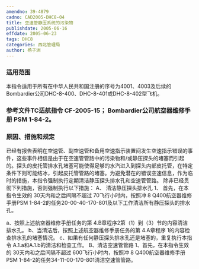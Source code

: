 ```yaml
---
amendno: 39-4879
cadno: CAD2005-DHC8-04
title: 空速管静压系统的污染物
publishdate: 2005-06-16
effdate: 2005-06-23
tags: DHC8
categories: 西北管理局
author: 杨子洲
---
```


### 适用范围 
本指令适用于所有在中华人民共和国注册的序号为4001、4003及后续的Bombardier公司DHC-8-400、DHC-8-401或DHC-8-402型飞机。

### 参考文件TC适航指令 CF-2005-15；    Bombardier公司航空器维修手册 PSM 1-84-2。

### 原因、措施和规定 
已经有报告表明在空速管、副空速管和备用空速指示装置间发生空速指示错误的事件，这些事件相信是由于在空速管管路中的污染物和/或静压探头的堵塞而引起的。探头的皮托管排水孔堵塞可能使得足够的水汽进入到探头内部皮托管，在特定条件下则可能结冰，引起皮托管管路的堵塞。为避免潜在的错误空速信息，作为临时的措施，本指令强制执行定期清洁静压探头排水孔和空速管管路。 
除非已经贯彻下列措施，否则强制执行以下措施： A、 清洁静压探头排水孔 
1、 首先，在本指令生效的 30天内和之后间隔不超过 70飞行小时内，按照冲 8 Q400航空器维修手册PSM 1-84-2的任务20-00-40-170-801及以下工作清洁所有静压探头的排水孔。 
     
a、按照上述航空器维修手册任务的第 4.B章程序2第（1）到（3）节的内容清洁排水孔。 b、当清洁后，按照上述航空器维修手册任务的第 4.A章程序 1的内容检查排水孔的堵塞情况。 c、如果有任何静压探头排水孔还是堵塞的，重复执行本指令 A.1.a和A.1.b的清洁和检查工作。 B、清洁空速管管路 
1、首先，在本指令生效的 30天内和之后间隔不超过 600飞行小时内，按照冲 8 Q400航空器维修手册 PSM 1-84-2的任务34-11-00-170-801清洁空速管管路。 
